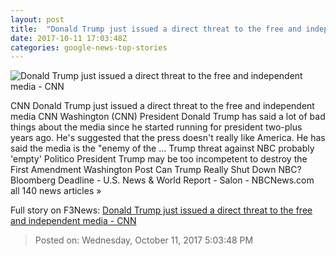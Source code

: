 ```yaml
---
layout: post
title:  "Donald Trump just issued a direct threat to the free and independent media - CNN"
date: 2017-10-11 17:03:48Z
categories: google-news-top-stories
---
```


![Donald Trump just issued a direct threat to the free and independent media - CNN](http://i2.cdn.cnn.com/cnnnext/dam/assets/160531120925-02-trump-media-0531-super-tease.jpg)

CNN Donald Trump just issued a direct threat to the free and independent media CNN Washington (CNN) President Donald Trump has said a lot of bad things about the media since he started running for president two-plus years ago. He's suggested that the press doesn't really like America. He has said the media is the "enemy of the ... Trump threat against NBC probably 'empty' Politico President Trump may be too incompetent to destroy the First Amendment Washington Post Can Trump Really Shut Down NBC? Bloomberg Deadline - U.S. News & World Report - Salon - NBCNews.com all 140 news articles »


Full story on F3News: [Donald Trump just issued a direct threat to the free and independent media - CNN](http://www.f3nws.com/n/yU4xKH)

> Posted on: Wednesday, October 11, 2017 5:03:48 PM
